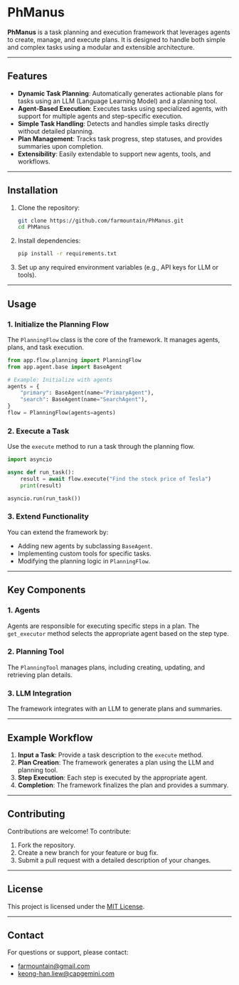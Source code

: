 # PhManus

**PhManus** is a task planning and execution framework that leverages agents to create, manage, and execute plans. It is designed to handle both simple and complex tasks using a modular and extensible architecture.

---

## Features

- **Dynamic Task Planning**: Automatically generates actionable plans for tasks using an LLM (Language Learning Model) and a planning tool.
- **Agent-Based Execution**: Executes tasks using specialized agents, with support for multiple agents and step-specific execution.
- **Simple Task Handling**: Detects and handles simple tasks directly without detailed planning.
- **Plan Management**: Tracks task progress, step statuses, and provides summaries upon completion.
- **Extensibility**: Easily extendable to support new agents, tools, and workflows.

---

## Installation

1. Clone the repository:
   ```bash
   git clone https://github.com/farmountain/PhManus.git
   cd PhManus
   ```

2. Install dependencies:
   ```bash
   pip install -r requirements.txt
   ```

3. Set up any required environment variables (e.g., API keys for LLM or tools).

---

## Usage

### 1. Initialize the Planning Flow
The `PlanningFlow` class is the core of the framework. It manages agents, plans, and task execution.

```python
from app.flow.planning import PlanningFlow
from app.agent.base import BaseAgent

# Example: Initialize with agents
agents = {
    "primary": BaseAgent(name="PrimaryAgent"),
    "search": BaseAgent(name="SearchAgent"),
}
flow = PlanningFlow(agents=agents)
```

### 2. Execute a Task
Use the `execute` method to run a task through the planning flow.

```python
import asyncio

async def run_task():
    result = await flow.execute("Find the stock price of Tesla")
    print(result)

asyncio.run(run_task())
```

### 3. Extend Functionality
You can extend the framework by:
- Adding new agents by subclassing `BaseAgent`.
- Implementing custom tools for specific tasks.
- Modifying the planning logic in `PlanningFlow`.

---

## Key Components

### 1. **Agents**
Agents are responsible for executing specific steps in a plan. The `get_executor` method selects the appropriate agent based on the step type.

### 2. **Planning Tool**
The `PlanningTool` manages plans, including creating, updating, and retrieving plan details.

### 3. **LLM Integration**
The framework integrates with an LLM to generate plans and summaries.

---

## Example Workflow

1. **Input a Task**: Provide a task description to the `execute` method.
2. **Plan Creation**: The framework generates a plan using the LLM and planning tool.
3. **Step Execution**: Each step is executed by the appropriate agent.
4. **Completion**: The framework finalizes the plan and provides a summary.

---

## Contributing

Contributions are welcome! To contribute:
1. Fork the repository.
2. Create a new branch for your feature or bug fix.
3. Submit a pull request with a detailed description of your changes.

---

## License

This project is licensed under the [MIT License](LICENSE).

---

## Contact

For questions or support, please contact:

- farmountain@gmail.com
- keong-han.liew@capgemini.com
